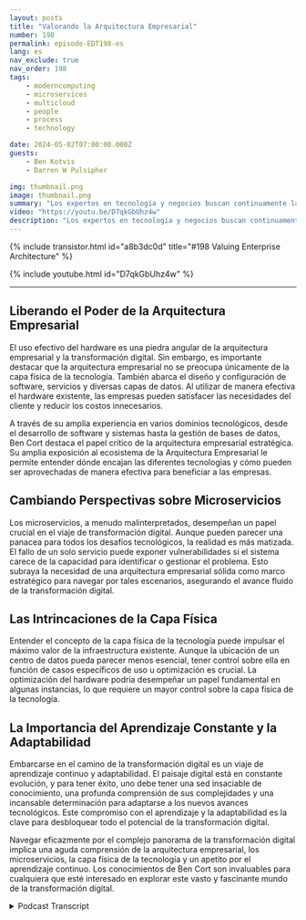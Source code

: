 ```yaml
---
layout: posts
title: "Valorando la Arquitectura Empresarial"
number: 198
permalink: episode-EDT198-es
lang: es
nav_exclude: true
nav_order: 198
tags:
    - moderncomputing
    - microservices
    - multicloud
    - people
    - process
    - technology

date: 2024-05-02T07:00:00.000Z
guests:
    - Ben Kotvis
    - Darren W Pulsipher

img: thumbnail.png
image: thumbnail.png
summary: "Los expertos en tecnología y negocios buscan continuamente las mejores formas de aprovechar el amplio, en constante evolución y vital paisaje de la transformación digital. Uno de estos expertos es Ben Kotvis, un arquitecto de soluciones principal en Insight, que comparte poderosas perspectivas sobre cómo navegar efectivamente el reino digital utilizando personas, procesos y tecnología."
video: "https://youtu.be/D7qkGbUhz4w"
description: "Los expertos en tecnología y negocios buscan continuamente las mejores formas de aprovechar el amplio, en constante evolución y vital paisaje de la transformación digital. Uno de estos expertos es Ben Kotvis, un arquitecto de soluciones principal en Insight, que comparte poderosas perspectivas sobre cómo navegar efectivamente el reino digital utilizando personas, procesos y tecnología."
---
```


<div>
{% include transistor.html id="a8b3dc0d" title="#198 Valuing Enterprise Architecture" %}

{% include youtube.html id="D7qkGbUhz4w" %}
</div>

---

## Liberando el Poder de la Arquitectura Empresarial

El uso efectivo del hardware es una piedra angular de la arquitectura empresarial y la transformación digital. Sin embargo, es importante destacar que la arquitectura empresarial no se preocupa únicamente de la capa física de la tecnología. También abarca el diseño y configuración de software, servicios y diversas capas de datos. Al utilizar de manera efectiva el hardware existente, las empresas pueden satisfacer las necesidades del cliente y reducir los costos innecesarios.

A través de su amplia experiencia en varios dominios tecnológicos, desde el desarrollo de software y sistemas hasta la gestión de bases de datos, Ben Cort destaca el papel crítico de la arquitectura empresarial estratégica. Su amplia exposición al ecosistema de la Arquitectura Empresarial le permite entender dónde encajan las diferentes tecnologías y cómo pueden ser aprovechadas de manera efectiva para beneficiar a las empresas.

## Cambiando Perspectivas sobre Microservicios

Los microservicios, a menudo malinterpretados, desempeñan un papel crucial en el viaje de transformación digital. Aunque pueden parecer una panacea para todos los desafíos tecnológicos, la realidad es más matizada. El fallo de un solo servicio puede exponer vulnerabilidades si el sistema carece de la capacidad para identificar o gestionar el problema. Esto subraya la necesidad de una arquitectura empresarial sólida como marco estratégico para navegar por tales escenarios, asegurando el avance fluido de la transformación digital.

## Las Intrincaciones de la Capa Física

Entender el concepto de la capa física de la tecnología puede impulsar el máximo valor de la infraestructura existente. Aunque la ubicación de un centro de datos pueda parecer menos esencial, tener control sobre ella en función de casos específicos de uso u optimización es crucial. La optimización del hardware podría desempeñar un papel fundamental en algunas instancias, lo que requiere un mayor control sobre la capa física de la tecnología.

## La Importancia del Aprendizaje Constante y la Adaptabilidad

Embarcarse en el camino de la transformación digital es un viaje de aprendizaje continuo y adaptabilidad. El paisaje digital está en constante evolución, y para tener éxito, uno debe tener una sed insaciable de conocimiento, una profunda comprensión de sus complejidades y una incansable determinación para adaptarse a los nuevos avances tecnológicos. Este compromiso con el aprendizaje y la adaptabilidad es la clave para desbloquear todo el potencial de la transformación digital.

Navegar eficazmente por el complejo panorama de la transformación digital implica una aguda comprensión de la arquitectura empresarial, los microservicios, la capa física de la tecnología y un apetito por el aprendizaje continuo. Los conocimientos de Ben Cort son invaluables para cualquiera que esté interesado en explorar este vasto y fascinante mundo de la transformación digital.



<details>
<summary> Podcast Transcript </summary>

<p></p>

</details>
